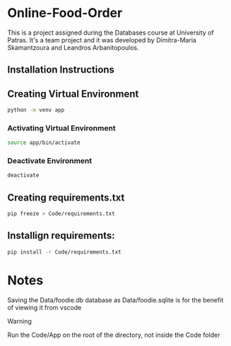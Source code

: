 # Online-Food-Order

This is a project assigned during the Databases course at University of Patras. It's a team project and it was developed by Dimitra-Maria Skamantzoura and Leandros Arbanitopoulos.

## Installation Instructions


## Creating Virtual Environment 

```bash
python -m venv app
```

### Activating Virtual Environment 

```bash
source app/bin/activate
```

### Deactivate Environment 

```bash
deactivate
```


## Creating requirements.txt 

```bash
pip freeze > Code/requirements.txt
```

## Installign requirements: 

```bash
pip install -r Code/requirements.txt 
```


# Notes 

Saving the Data/foodie.db database as Data/foodie.sqlite is for the benefit of viewing it from vscode 

>[!WARNING]
> Run the Code/App on the root of the directory, not inside the Code folder 